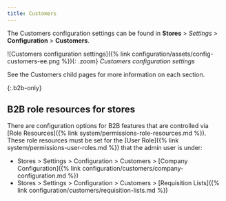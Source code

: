 ```yaml
---
title: Customers
---
```


The Customers configuration settings can be found in **Stores** > _Settings_ > **Configuration** > **Customers**.

![Customers configuration settings]({% link configuration/assets/config-customers-ee.png %}){: .zoom}
_Customers configuration settings_

See the Customers child pages for more information on each section.

{:.b2b-only}
## B2B role resources for stores

There are configuration options for B2B features that are controlled via [Role Resources]({% link system/permissions-role-resources.md %}). These role resources must be set for the [User Role]({% link system/permissions-user-roles.md %}) that the admin user is under:

- Stores > Settings > Configuration > Customers > [Company Configuration]({% link configuration/customers/company-configuration.md %})
- Stores > Settings > Configuration > Customers > [Requisition Lists]({% link configuration/customers/requisition-lists.md %})
